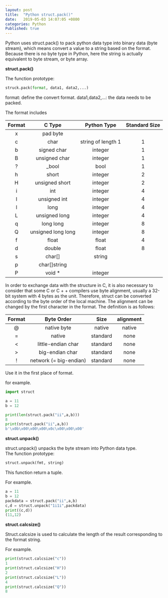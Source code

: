 ```yaml
---
layout: post
title:  "Python struct.pack()"
date:   2019-05-03 14:07:05 +0800
categories: Python
Published: true
---
```

Python uses struct.pack() to pack python data type into binary data (byte stream), which means convert a value to a string based on the format. Because there is no byte type in Python, here the string is actually equivalent to byte stream, or byte array.

**struct.pack()**

The function prototype:
```python
struck.pack(format, data1, data2,...)
```

format: define the convert format.
data1,data2,...: the data needs to be packed.

The format includes


**Format**|**C Type**|**Python Type**|**Standard Size**|
:---:|:--:|:---:|:---:|
x|pad byte|||
c|char|string of length 1|1
b|signed char|integer|1
B|unsigned char|integer|1
?|_bool|bool|1
h|short|integer|2
H|unsigned short|integer|2
i|int|integer|4
I|unsigned int|integer|4
l|long|integer|4
L|unsigned long|integer|4
q|long long|integer|8
Q|unsigned long long|integer|8
f|float|float|4
d|double|float|8
s|char[]|string||
p|char[]string||
P|void *|integer|

In order to exchange data with the structure in C, it is also necessary to consider that some C or C + + compilers use byte alignment, usually a 32-bit system with 4 bytes as the unit. Therefore, struct can be converted according to the byte order of the local machine. The alignment can be changed by the first character in the format. The definition is as follows:

**Format**|**Byte Order**|**Size**|**alignment**|
:---:|:--:|:---:|:---:|
@|native byte|native|native|
=|native|standard|none
<|little-endian char|standard|none
>|big-endian char|standard|none
!|network (= big-endian)|standard|none

Use it in the first place of format.

for example.
```python
import struct

a = 11
b = 12

print(len(struct.pack("ii",a,b)))
8
print(struct.pack("ii",a,b))
b'\x0b\x00\x00\x00\x0c\x00\x00\x00'
```

**struct.unpack()**

struct.unpack() unpacks the byte stream into Python data type.<br>
The function prototype:
```python
struct.unpack(fmt, string)
```
This function return a tuple.

For example.
```python
a = 11
b = 12
packdata = struct.pack("ii",a,b)
c,d = struct.unpack("1i1i",packdata)
print((c,d))
(11,12)
```

**struct.calcsize()**

Struct.calcsize is used to calculate the length of the result corresponding to the format string.

For example.<br>
```python
print(struct.calcsize("c"))
1
print(struct.calcsize("H"))
2
print(struct.calcsize("L"))
4
print(struct.calcsize("Q"))
8
```